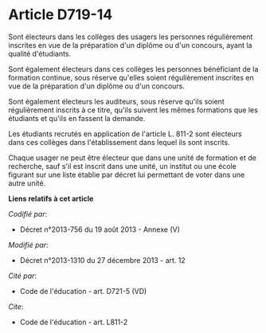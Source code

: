 # Article D719-14

Sont électeurs dans les collèges des usagers les personnes régulièrement inscrites en vue de la préparation d'un diplôme ou
d'un concours, ayant la qualité d'étudiants. 

Sont également électeurs dans ces collèges les personnes bénéficiant de la formation continue, sous réserve qu'elles soient
régulièrement inscrites en vue de la préparation d'un diplôme ou d'un concours.

Sont également électeurs les auditeurs, sous réserve qu'ils soient régulièrement inscrits à ce titre, qu'ils suivent les
mêmes formations que les étudiants et qu'ils en fassent la demande. 

Les étudiants recrutés en application de l'article L. 811-2 sont électeurs dans ces collèges dans l'établissement dans lequel
ils sont inscrits. 

Chaque usager ne peut être électeur que dans une unité de formation et de recherche, sauf s'il est inscrit dans une unité, un
institut ou une école figurant sur une liste établie par décret lui permettant de voter dans une autre unité.

**Liens relatifs à cet article**

_Codifié par_:

  - Décret n°2013-756 du 19 août 2013 -  Annexe (V)

_Modifié par_:

  - Décret n°2013-1310 du 27 décembre 2013 - art. 12

_Cité par_:

  - Code de l'éducation - art. D721-5 (VD)

_Cite_:

  - Code de l'éducation - art. L811-2

